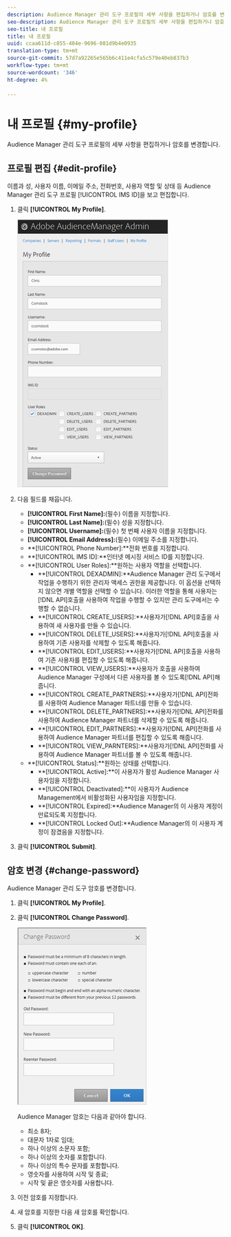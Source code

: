 ```yaml
---
description: Audience Manager 관리 도구 프로필의 세부 사항을 편집하거나 암호를 변경합니다.
seo-description: Audience Manager 관리 도구 프로필의 세부 사항을 편집하거나 암호를 변경합니다.
seo-title: 내 프로필
title: 내 프로필
uuid: ccaa611d-c855-484e-9696-081d9b4e0935
translation-type: tm+mt
source-git-commit: 57d7a92265e565b6c411e4cfa5c579e40eb837b3
workflow-type: tm+mt
source-wordcount: '346'
ht-degree: 4%

---
```



# 내 프로필 {#my-profile}

Audience Manager 관리 도구 프로필의 세부 사항을 편집하거나 암호를 변경합니다.

<!-- c_my_profile.xml -->

## 프로필 편집 {#edit-profile}

이름과 성, 사용자 이름, 이메일 주소, 전화번호, 사용자 역할 및 상태 등 Audience Manager 관리 도구 프로필 [!UICONTROL IMS ID]을 보고 편집합니다.

<!-- t_edit_profile.xml -->

1. 클릭 **[!UICONTROL My Profile]**.

   ![단계 결과](assets/profile.png)

2. 다음 필드를 채웁니다.
   * **[!UICONTROL First Name]:**(필수) 이름을 지정합니다.
   * **[!UICONTROL Last Name]:**(필수) 성을 지정합니다.
   * **[!UICONTROL Username]:**(필수) 첫 번째 사용자 이름을 지정합니다.
   * **[!UICONTROL Email Address]:**(필수) 이메일 주소를 지정합니다.
   * **[!UICONTROL Phone Number]:**전화 번호를 지정합니다.
   * **[!UICONTROL IMS ID]:**인터넷 메시징 서비스 ID를 지정합니다.
   * **[!UICONTROL User Roles]:**원하는 사용자 역할을 선택합니다.
      * **[!UICONTROL DEXADMIN]:**Audience Manager 관리 도구에서 작업을 수행하기 위한 관리자 액세스 권한을 제공합니다. 이 옵션을 선택하지 않으면 개별 역할을 선택할 수 있습니다. 이러한 역할을 통해 사용자는[!DNL API]호출을 사용하여 작업을 수행할 수 있지만 관리 도구에서는 수행할 수 없습니다.
      * **[!UICONTROL CREATE_USERS]:**사용자가[!DNL API]호출을 사용하여 새 사용자를 만들 수 있습니다.
      * **[!UICONTROL DELETE_USERS]:**사용자가[!DNL API]호출을 사용하여 기존 사용자를 삭제할 수 있도록 해줍니다.
      * **[!UICONTROL EDIT_USERS]:**사용자가[!DNL API]호출을 사용하여 기존 사용자를 편집할 수 있도록 해줍니다.
      * **[!UICONTROL VIEW_USERS]:**사용자가 호출을 사용하여 Audience Manager 구성에서 다른 사용자를 볼 수 있도록[!DNL API]해줍니다.
      * **[!UICONTROL CREATE_PARTNERS]:**사용자가[!DNL API]전화를 사용하여 Audience Manager 파트너를 만들 수 있습니다.
      * **[!UICONTROL DELETE_PARTNERS]:**사용자가[!DNL API]전화를 사용하여 Audience Manager 파트너를 삭제할 수 있도록 해줍니다.
      * **[!UICONTROL EDIT_PARTNERS]:**사용자가[!DNL API]전화를 사용하여 Audience Manager 파트너를 편집할 수 있도록 해줍니다.
      * **[!UICONTROL VIEW_PARNTERS]:**사용자가[!DNL API]전화를 사용하여 Audience Manager 파트너를 볼 수 있도록 해줍니다.
   * **[!UICONTROL Status]:**원하는 상태를 선택합니다.
      * **[!UICONTROL Active]:**이 사용자가 활성 Audience Manager 사용자임을 지정합니다.
      * **[!UICONTROL Deactivated]:**이 사용자가 Audience Management에서 비활성화된 사용자임을 지정합니다.
      * **[!UICONTROL Expired]:**Audience Manager의 이 사용자 계정이 만료되도록 지정합니다.
      * **[!UICONTROL Locked Out]:**Audience Manager의 이 사용자 계정이 잠겼음을 지정합니다.
3. 클릭 **[!UICONTROL Submit]**.

## 암호 변경 {#change-password}

Audience Manager 관리 도구 암호를 변경합니다.

<!-- t_change_password.xml -->

1. 클릭 **[!UICONTROL My Profile]**.
1. 클릭 **[!UICONTROL Change Password]**.

   ![](assets/change_password.png)

   Audience Manager 암호는 다음과 같아야 합니다.

   * 최소 8자;
   * 대문자 1자로 임대;
   * 하나 이상의 소문자 포함;
   * 하나 이상의 숫자를 포함합니다.
   * 하나 이상의 특수 문자를 포함합니다.
   * 영숫자를 사용하여 시작 및 종료;
   * 시작 및 끝은 영숫자를 사용합니다.

1. 이전 암호를 지정합니다.
1. 새 암호를 지정한 다음 새 암호를 확인합니다.
1. 클릭 **[!UICONTROL OK]**.